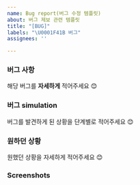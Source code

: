 ```yaml
---
name: Bug report(버그 수정 템플릿)
about: 버그 제보 관련 템플릿
title: "[BUG]"
labels: "\U0001F41B 버그"
assignees: ''

---
```


### 버그 사항
해당 버그를 **자세하게** 적어주세요 😊
 

### 버그 simulation
버그를 발견하게 된 상황을 단계별로 적어주세요 😊
 

### 원하던 상황
원했던 상황을 자세하게 적어주세요 😊
 

### **Screenshots**
